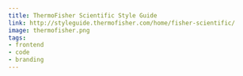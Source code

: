 ```yaml
---
title: ThermoFisher Scientific Style Guide
link: http://styleguide.thermofisher.com/home/fisher-scientific/
image: thermofisher.png
tags:
- frontend
- code
- branding
---
```


